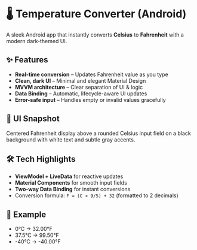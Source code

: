 # 🌡️ Temperature Converter (Android)

A sleek Android app that instantly converts **Celsius** to **Fahrenheit** with a modern dark-themed UI.

## ✨ Features
- **Real-time conversion** – Updates Fahrenheit value as you type
- **Clean, dark UI** – Minimal and elegant Material Design
- **MVVM architecture** – Clear separation of UI & logic
- **Data Binding** – Automatic, lifecycle-aware UI updates
- **Error-safe input** – Handles empty or invalid values gracefully

## 📸 UI Snapshot
Centered Fahrenheit display above a rounded Celsius input field on a black background with white text and subtle gray accents.

## 🛠️ Tech Highlights
- **ViewModel + LiveData** for reactive updates  
- **Material Components** for smooth input fields  
- **Two-way Data Binding** for instant conversions  
- Conversion formula: `F = (C × 9/5) + 32` (formatted to 2 decimals)

## 🎯 Example
- 0°C → 32.00°F  
- 37.5°C → 99.50°F  
- -40°C → -40.00°F  
